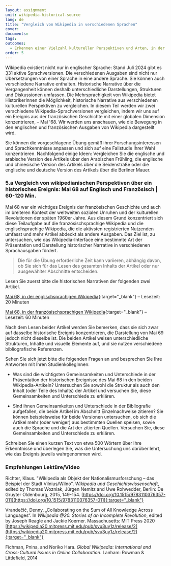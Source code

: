```yaml
---
layout: assignment
unit: wikipedia-historical-source 
lang: de
title: "Vergleich von Wikipedia in verschiedenen Sprachen"
cover:
documents:
tags:
outcomes: 
  - Erkennen einer Vielzahl kultureller Perspektiven und Arten, in der diese in historischen Narrativen auf Wikipedia ausgedrückt werden 
order: 5
---
```

Wikipedia existiert nicht nur in englischer Sprache: Stand Juli 2024 gibt es 331 aktive Sprachversionen. Die verschiedenen Ausgaben sind nicht nur Übersetzungen von einer Sprache in eine andere Sprache. Sie können auch verschiedene Narrative enthalten. Historische Narrative über die Vergangenheit können deshalb unterschiedliche Darstellungen, Strukturen und Diskussionen umfassen. Die Mehrsprachigkeit von Wikipedia bietet HistorikerInnen die Möglichkeit, historische Narrative aus verschiedenen kulturellen Perspektiven zu vergleichen. In diesem Teil werden wir zwei verschiedene Wikipedia-Sprachversionen vergleichen, indem wir uns auf ein Ereignis aus der französischen Geschichte mit einer globalen Dimension konzentrieren, – Mai '68. Wir werden uns anschauen, wie die Bewegung in den englischen und französischen Ausgaben von Wikipedia dargestellt wird.

Sie können die vorgeschlagene Übung gemäß ihrer Forschungsinteressen und Sprachkenntnisse anpassen und sich auf eine Fallstudie Ihrer Wahl konzentrieren. Nachfolgend einige Ideen: Vergleichen Sie die englische und arabische Version des Artikels über den Arabischen Frühling, die englische und chinesische Version des Artikels über die Seidenstraße oder die englische und deutsche Version des Artikels über die Berliner Mauer.

<!-- more -->

<!-- briefing-student -->

### 5.a Vergleich von wikipedianischen Perspektiven über ein historisches Ereignis: Mai 68 auf Englisch und Französisch | 60-120 Min.
<!-- section-contents -->

Mai 68 war ein wichtiges Ereignis der französischen Geschichte und auch im breiteren Kontext der weltweiten sozialen Unruhen und der kulturellen Revolutionen der späten 1960er Jahre. Aus diesem Grund konzentriert sich diese Teilaufgabe auf die französischsprachige Wikipedia und die englischsprachige Wikipedia, die die aktivsten registrierten Nutzenden umfasst und mehr Artikel abdeckt als andere Ausgaben. Das Ziel ist, zu untersuchen, wie das Wikipedia-Interface eine bestimmte Art der Präsentation und Darstellung historischer Narrative in verschiedenen Sprachausgaben fördert.

> Die für die Übung erforderliche Zeit kann variieren, abhängig davon, ob Sie sich für das Lesen des gesamten Inhalts der Artikel oder nur ausgewählter Abschnitte entscheiden.

Lesen Sie zuerst bitte die historischen Narrativen der folgenden zwei Artikel.

[Mai 68, in der englischsprachigen Wikipedia](https://en.wikipedia.org/wiki/May_68#:~:text=Beginning%20in%20May%201968%2C%20a,France%20came%20to%20a%20halt){:target="_blank"} – Lesezeit: 20 Minuten

[Mai 68, in der französischsprachigen Wikipedia](https://fr.wikipedia.org/wiki/Mai_68){:target="_blank"} – Lesezeit: 60 Minuten
 
Nach dem Lesen beider Artikel werden Sie bemerken, dass sie sich zwar auf dasselbe historische Ereignis konzentrieren, die Darstellung von Mai 69 jedoch nicht dieselbe ist. Die beiden Artikel weisen unterschiedliche Strukturen, Inhalte und visuelle Elemente auf, und sie nutzen verschiedene bibliografische Referenzen.

Sehen Sie sich jetzt bitte die folgenden Fragen an und besprechen Sie Ihre Antworten mit Ihren StudienkollegInnen:

- Was sind die wichtigsten Gemeinsamkeiten und Unterschiede in der Präsentation der historischen Ereignisse des Mai 68 in den beiden Wikipedia-Artikeln? Untersuchen Sie sowohl die Struktur als auch den Inhalt (oder Teile des Inhalts) der Artikel und versuchen Sie, diese Gemeinsamkeiten und Unterschiede zu erklären.

- Sind ihnen Gemeinsamkeiten und Unterschiede in der Bibliografie aufgefallen, die beide Artikel im Abschnitt Einzelnachweise zitieren? Sie können beispielsweise für beide Versionen untersuchen, ob sich die Artikel mehr (oder weniger) aus  bestimmten Quellen speisen, sowie auch die Sprache und die Art der zitierten Quellen. Versuchen Sie, diese Gemeinsamkeiten und Unterschiede zu erklären.

Schreiben Sie einen kurzen Text von etwa 500 Wörtern über Ihre Erkenntnisse und überlegen Sie, was die Untersuchung uns darüber lehrt, wie das Ereignis jeweils wahrgenommen wird.

<!-- section -->

### Empfehlungen Lektüre/Video
<!-- section-contents --> 

Richter, Klaus. "Wikipedia als Objekt der Nationalismusforschung – das Beispiel der Stadt Vilnius/Wilno". *Wikipedia und Geschichtswissenschaft*, edited by Thomas Wozniak, Jürgen Nemitz and Uwe Rohwedder, Berlin: De Gruyter Oldenbourg, 2015, 149-154. [https://doi.org/10.1515/9783110376357-011](https://doi.org/10.1515/9783110376357-011){:target="_blank"}

Vrandečić, Denny. „Collaborating on the Sum of All Knowledge Across Languages“. In _Wikipedia @20. Stories of an Incomplete Revolution_, edited by Joseph Reagle and Jackie Koerner. Massachusetts: MIT Press 2020 [https://wikipedia20.mitpress.mit.edu/pub/svu3uy1z/release/2](https://wikipedia20.mitpress.mit.edu/pub/svu3uy1z/release/2){:target="_blank"}

Fichman, Pnina, and Noriko Hara. _Global Wikipedia: International and Cross-Cultural Issues in Online Collaboration_. Lanham: Rowman & Littlefield, 2014

<!-- briefing-teacher -->

